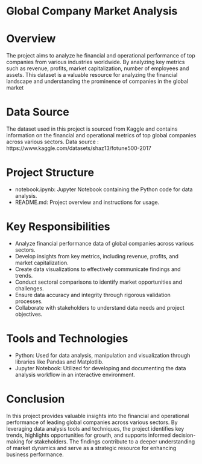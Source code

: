 # Global Company Market Analysis

<h1><a name="introduction">Overview</a></h1>
<p>The project aims to analyze he financial and operational performance of top companies from various industries worldwide. By analyzing key metrics such as revenue, profits, market capitalization, number of employees and assets. This dataset is a valuable resource for analyzing the financial landscape and understanding the prominence of companies in the global market </p>


<h1><a name="projectobjectives">Data Source</a></h1>
<p>The dataset used in this project is sourced from Kaggle and contains information on the financial and operational metrics of top global companies across various sectors.
Data source : https://www.kaggle.com/datasets/shaz13/fotune500-2017
 
</p>


<h1><a name="projectobjectives">Project Structure</a></h1>

- notebook.ipynb: Jupyter Notebook containing the Python code for data analysis.
- README.md: Project overview and instructions for usage.

<h1><a name="projectobjectives">Key Responsibilities</a></h1>

- Analyze financial performance data of global companies across various sectors.
- Develop insights from key metrics, including revenue, profits, and market capitalization.
- Create data visualizations to effectively communicate findings and trends.
- Conduct sectoral comparisons to identify market opportunities and challenges.
- Ensure data accuracy and integrity through rigorous validation processes.
- Collaborate with stakeholders to understand data needs and project objectives.


 <h1><a name="projectobjectives">Tools and Technologies</a></h1>
 
- Python: Used for data analysis, manipulation and visualization through libraries like Pandas and Matplotlib.
- Jupyter Notebook: Utilized for developing and documenting the data analysis workflow in an interactive environment.


<h1><a name="projectobjectives">Conclusion</a></h1>
<p>In this project provides valuable insights into the financial and operational performance of leading global companies across various sectors. By leveraging data analysis tools and techniques, the project identifies key trends, highlights opportunities for growth, and supports informed decision-making for stakeholders. The findings contribute to a deeper understanding of market dynamics and serve as a strategic resource for enhancing business performance. </p>


